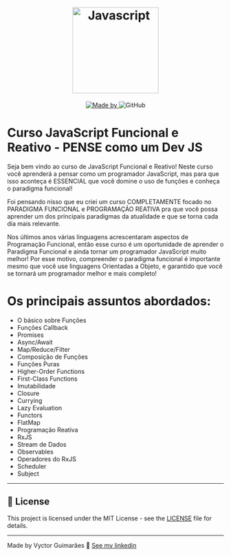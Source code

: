 <h1 align="center">
	<img alt="Javascript" src="https://s3.amazonaws.com/thinkific/courses/course_card_image_000/780/0051592190326.medium.png?1592190326" width="200px" />
</h1>


<p align="center">
	<a href="https://www.linkedin.com/in/vyctorguimaraes/" target="_blank" rel="noopener noreferrer">
    <img alt="Made by" src="https://img.shields.io/badge/made%20by-vyctor%20guimarães-%23FF9000">
  </a>
 <img alt="GitHub" src="https://img.shields.io/github/license/EliasGcf/gobarber?color=%23FF9000">
</p>

# Curso JavaScript Funcional e Reativo - PENSE como um Dev JS

Seja bem vindo ao curso de JavaScript Funcional e Reativo! Neste curso você aprenderá a pensar como um programador JavaScript, mas para que isso aconteça é ESSENCIAL que você domine o uso de funções e conheça o paradigma funcional!

Foi pensando nisso que eu criei um curso COMPLETAMENTE focado no PARADIGMA FUNCIONAL e PROGRAMAÇÃO REATIVA pra que você possa aprender um dos principais paradigmas da atualidade e que se torna cada dia mais relevante.

Nos últimos anos várias linguagens acrescentaram aspectos de Programação Funcional, então esse curso é um oportunidade de aprender o Paradigma Funcional e ainda tornar um programador JavaScript muito melhor! Por esse motivo, compreender o paradigma funcional é importante mesmo que você use linguagens Orientadas a Objeto, e garantido que você se tornará um programador melhor e mais completo!

# Os principais assuntos abordados:

- O básico sobre Funções
- Funções Callback
- Promises
- Async/Await
- Map/Reduce/Filter
- Composição de Funções
- Funções Puras
- Higher-Order Functions
- First-Class Functions
- Imutabilidade
- Closure
- Currying
- Lazy Evaluation
- Functors
- FlatMap
- Programação Reativa
- RxJS
- Stream de Dados
- Observables
- Operadores do RxJS
- Scheduler
- Subject

---

## 📝 License

This project is licensed under the MIT License - see the [LICENSE](LICENSE) file for details.

---

Made by Vyctor Guimarães 👋 [See my linkedin](https://www.linkedin.com/in/vyctorguimaraes/)
